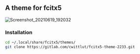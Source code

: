 ## A theme for fcitx5

![Screenshot_20210619_192032](https://user-images.githubusercontent.com/6622239/122640701-8b90ec00-d133-11eb-87b8-9d93d702a48a.png)

### Installation

```bash
cd ~/.local/share/fcitx5/themes/
git clone https://gitlab.com/cwittlut/fcitx5-theme-2233.git
```
